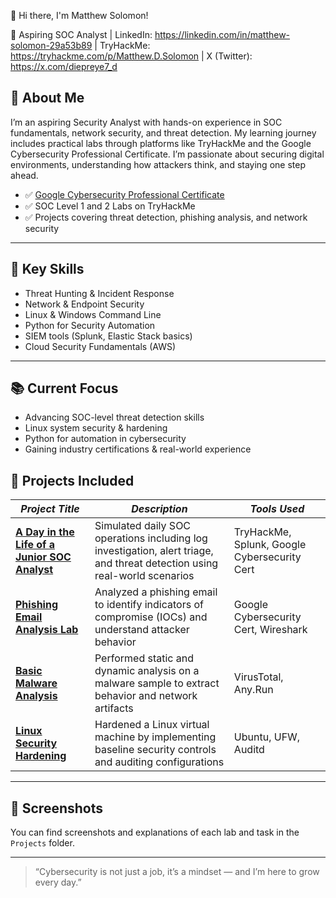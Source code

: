 👋 Hi there, I'm Matthew  Solomon!

🔐 Aspiring SOC Analyst | LinkedIn: https://linkedin.com/in/matthew-solomon-29a53b89 | 
TryHackMe: https://tryhackme.com/p/Matthew.D.Solomon | X (Twitter): https://x.com/diepreye7_d


## 🚀 About Me

I’m an aspiring Security Analyst with hands-on experience in SOC fundamentals, network security, and threat detection. My learning journey includes practical labs through platforms like TryHackMe and the Google Cybersecurity Professional Certificate. I’m passionate about securing digital environments, understanding how attackers think, and staying one step ahead.



- ✅ [Google Cybersecurity Professional Certificate](#)
- ✅ SOC Level 1 and 2 Labs on TryHackMe
- ✅ Projects covering threat detection, phishing analysis, and network security

---

## 🔐 Key Skills

- Threat Hunting & Incident Response  
- Network & Endpoint Security  
- Linux & Windows Command Line  
- Python for Security Automation  
- SIEM tools (Splunk, Elastic Stack basics)  
- Cloud Security Fundamentals (AWS)

---


## 📚 Current Focus

- Advancing SOC-level threat detection skills  
- Linux system security & hardening  
- Python for automation in cybersecurity  
- Gaining industry certifications & real-world experience

  
## 📁 Projects Included

| *Project Title*| *Description* | *Tools Used* |
|------------------|------------------|----------------|
| [**A Day in the Life of a Junior SOC Analyst**](https://github.com/Matt-Solo/A-Day-in-the-Life-of-a-SOC-Level-1-Analyst-TryHackMe-) | Simulated daily SOC operations including log investigation, alert triage, and threat detection using real-world scenarios | TryHackMe, Splunk, Google Cybersecurity Cert |
| [**Phishing Email Analysis Lab**](https://github.com/Matt-Solo/SIEM-TryHackMe-Lab) | Analyzed a phishing email to identify indicators of compromise (IOCs) and understand attacker behavior | Google Cybersecurity Cert, Wireshark |
| [**Basic Malware Analysis**](#) | Performed static and dynamic analysis on a malware sample to extract behavior and network artifacts | VirusTotal, Any.Run |
| [**Linux Security Hardening**](#) | Hardened a Linux virtual machine by implementing baseline security controls and auditing configurations | Ubuntu, UFW, Auditd |

---

## 📸 Screenshots

You can find screenshots and explanations of each lab and task in the `Projects` folder.

---



> “Cybersecurity is not just a job, it’s a mindset — and I’m here to grow every day.”
